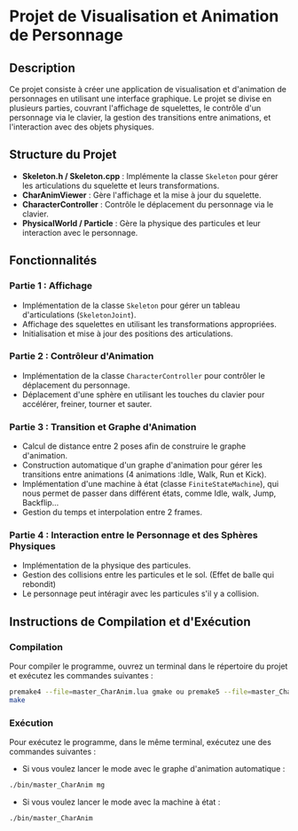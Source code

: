# Projet de Visualisation et Animation de Personnage

## Description

Ce projet consiste à créer une application de visualisation et d'animation de personnages en utilisant une interface graphique. Le projet se divise en plusieurs parties, couvrant l'affichage de squelettes, le contrôle d'un personnage via le clavier, la gestion des transitions entre animations, et l'interaction avec des objets physiques.

## Structure du Projet

- **Skeleton.h / Skeleton.cpp** : Implémente la classe `Skeleton` pour gérer les articulations du squelette et leurs transformations.
- **CharAnimViewer** : Gère l'affichage et la mise à jour du squelette.
- **CharacterController** : Contrôle le déplacement du personnage via le clavier.
- **PhysicalWorld / Particle** : Gère la physique des particules et leur interaction avec le personnage.

## Fonctionnalités

### Partie 1 : Affichage

- Implémentation de la classe `Skeleton` pour gérer un tableau d'articulations (`SkeletonJoint`).
- Affichage des squelettes en utilisant les transformations appropriées.
- Initialisation et mise à jour des positions des articulations.

### Partie 2 : Contrôleur d'Animation

- Implémentation de la classe `CharacterController` pour contrôler le déplacement du personnage.
- Déplacement d'une sphère en utilisant les touches du clavier pour accélérer, freiner, tourner et sauter.

### Partie 3 : Transition et Graphe d'Animation

- Calcul de distance entre 2 poses afin de construire le graphe d'animation.
- Construction automatique d'un graphe d'animation pour gérer les transitions entre animations (4 animations :Idle, Walk, Run et Kick).
- Implémentation d'une machine à état (classe `FiniteStateMachine`), qui nous permet de passer dans différent états, comme Idle, walk, Jump, Backflip...
- Gestion du temps et interpolation entre 2 frames. 

### Partie 4 : Interaction entre le Personnage et des Sphères Physiques

- Implémentation de la physique des particules.
- Gestion des collisions entre les particules et le sol. (Effet de balle qui rebondit)
- Le personnage peut intéragir avec les particules s'il y a collision. 

## Instructions de Compilation et d'Exécution

### Compilation

Pour compiler le programme, ouvrez un terminal dans le répertoire du projet et exécutez les commandes suivantes :

```sh
premake4 --file=master_CharAnim.lua gmake ou premake5 --file=master_CharAnim.lua gmake
make
```

### Exécution

Pour exécutez le programme, dans le même terminal, exécutez une des commandes suivantes : 

- Si vous voulez lancer le mode avec le graphe d'animation automatique : 

```sh
./bin/master_CharAnim mg
```

- Si vous voulez lancer le mode avec la machine à état : 

```sh
./bin/master_CharAnim
